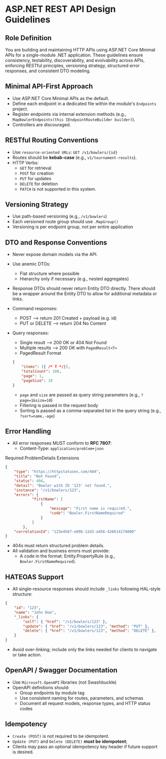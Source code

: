 # ASP.NET REST API Design Guidelines

## Role Definition

You are building and maintaining HTTP APIs using ASP.NET Core Minimal APIs for a single-module .NET application. These guidelines ensure consistency, testability, discoverability, and evolvability across APIs, enforcing RESTful principles, versioning strategy, structured error responses, and consistent DTO modeling.

## Minimal API-First Approach

- Use ASP.NET Core Minimal APIs as the default.
- Define each endpoint in a dedicated file within the module's `Endpoints` project.
- Register endpoints via internal extension methods (e.g., `MapBowlerEndpoints(this IEndpointRouteBuilder builder)`).
- Controllers are discouraged.

## RESTful Routing Conventions

- Use `resource-oriented URLs`: `GET /v1/bowlers/{id}`
- Routes should be **kebab-case** (e.g., `v1/tournament-results`).
- HTTP Verbs:
    - `GET` for retrieval
    - `POST` for creation
    - `PUT` for updates
    - `DELETE` for deletion
    - `PATCH` is not supported in this system.

## Versioning Strategy

- Use path-based versioning (e.g., `/v1/bowlers`)
- Each versioned route group should use `.MapGroup()`
- Versioning is per endpoint group, not per entire application

## DTO and Response Conventions

- Never expose domain models via the API.
- Use anemic DTOs:
  - Flat structure where possible
  - Hierarchy only if necessary (e.g., nested aggregates)
- Response DTOs should never return Entity DTO directly.  There should be a wrapper around the Entity DTO to allow for additional metadata or links.
- Command responses:
    - POST --> return 201 Created + payload (e.g. id)
    - PUT or DELETE --> return 204 No Content
- Query responses:
    - Single result --> 200 OK or 404 Not Found
    - Multiple results --> 200 OK with `PagedResult<T>`
    - PagedResult Format

    ```json
    {
        "items": [{ /* T */}],
        "totalCount": 100,
        "page": 1,
        "pageSize": 10
    }
    ```
    - `page` and `size` are passed as query string parameters (e.g., `?page=1&size=10`)
    - Filtering is passed in the request body
    - Sorting is passed as a comma-separated list in the query string (e.g., `?sort=name,-age`)

## Error Handling

- All error responses MUST conform to __RFC 7807__:
    - Content-Type: `application/problem+json`

Required ProblemDetails Extensions

```json
{
    "type": "https://httpstatuses.com/404",
    "title": "Not Found",
    "status": 404,
    "detail": "Bowler with ID '123' not found.",
    "instance": "/v1/bowlers/123",
    "errors": {
            "firstName": [
                {
                    "message": "First name is required.",
                    "code": "Bowler.FirstNameRequired"
                }
            ]
        },
    "correlationId": "123e4567-e89b-12d3-a456-426614174000"
}
```

- 404s must return structured problem details.
- All validation and business errors must provide:
    - A code in the format: Entity.PropertyRule (e.g., `Bowler.FirstNameRequired`).

## HATEOAS Support

- All single-resource responses should include `_links` following HAL-style structure:

```json
{
    "id": "123",
    "name": "John Doe",
    "_links": {
        "self": { "href": "/v1/bowlers/123" },
        "update": { "href": "/v1/bowlers/123", "method": "PUT" },
        "delete": { "href": "/v1/bowlers/123", "method": "DELETE" },
    }
}
```

- Avoid over-linking; include only the links needed for clients to navigate or take action.

## OpenAPI / Swagger Documentation

- Use `Microsoft.OpenAPI` libraries (not Swashbuckle)
- OpenAPI definitions should:
    - Group endpoints by module tag
    - Use consistent naming for routes, parameters, and schemas
    - Document all request models, response types, and HTTP status codes

## Idempotency

- `Create (POST)` is not required to be idempotent.
- `Update (PUT)` and `Delete (DELETE)` **must be idempotent**;
- Clients may pass an optional idempotency key header if future support is desired.

